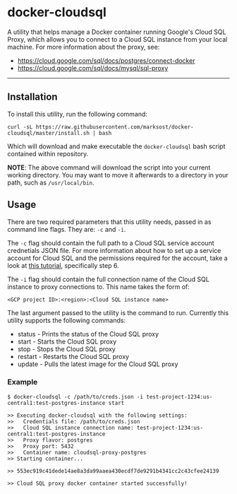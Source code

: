 # docker-cloudsql

A utility that helps manage a Docker container running Google's Cloud SQL Proxy, which allows you to connect to a Cloud SQL instance from your local machine. For more information about the proxy, see:

* https://cloud.google.com/sql/docs/postgres/connect-docker
* https://cloud.google.com/sql/docs/mysql/sql-proxy

---

## Installation

To install this utility, run the following command:

```
curl -sL https://raw.githubusercontent.com/marksost/docker-cloudsql/master/install.sh | bash
```

Which will download and make executable the `docker-cloudsql` bash script contained within repository.

**NOTE**: The above command will download the script into your current working directory. You may want to move it afterwards to a directory in your path, such as `/usr/local/bin`.

## Usage

There are two required parameters that this utility needs, passed in as command line flags. They are: `-c` and `-i`.

The `-c` flag should contain the full path to a Cloud SQL service account crednetials JSON file. For more information about how to set up a service account for Cloud SQL and the permissions required for the account, take a look at [this tutorial](https://cloud.google.com/sql/docs/postgres/connect-docker), specifically step 6.

The `-i` flag should contain the full connection name of the Cloud SQL instance to proxy connections to. This name takes the form of:

```
<GCP project ID>:<region>:<Cloud SQL instance name>
```

The last argument passed to the utility is the command to run. Currently this utility supports the following commands:

* status - Prints the status of the Cloud SQL proxy
* start - Starts the Cloud SQL proxy
* stop - Stops the Cloud SQL proxy
* restart - Restarts the Cloud SQL proxy
* update - Pulls the latest image for the Cloud SQL proxy

### Example

```
$ docker-cloudsql -c /path/to/creds.json -i test-project-1234:us-central1:test-postgres-instance start

>> Executing docker-cloudsql with the following settings:
>>   Credentials file: /path/to/creds.json
>>   Cloud SQL instance connection name: test-project-1234:us-central1:test-postgres-instance
>>   Proxy flavor: postgres
>>   Proxy port: 5432
>>   Container name: cloudsql-proxy-postgres
>> Starting container...

>> 553ec919c41dede14ae8a3da99aaea430ecdf7de9291b4341cc2c43cfee24139

>> Cloud SQL proxy docker container started successfully!
```
